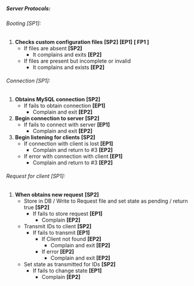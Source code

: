 ##### Server Protocols:
###### Booting [SP1]:
1. __Checks custom configuration files__ __[SP2]__ __[EP1]__ __[ FP1 ]__
    * If files are absent __[SP2]__
      * It complains and exits __[EP2]__
    * If files are present but incomplete or invalid 
      * It complains and exists __[EP2]__

###### Connection [SP1]:
1. __Obtains MySQL connection__ __[SP2]__
    * If fails to obtain connection __[EP1]__
      * Complain and exit __[EP2]__
2. __Begin connection to server__ __[SP2]__
    * If fails to connect with server __[EP1]__
      * Complain and exit __[EP2]__
3. __Begin listening for clients__ __[SP2]__
    * If connection with client is lost __[EP1]__
      * Complain and return to #3 __[EP2]__
    * If error with connection with client __[EP1]__
      * Complain and return to #3 __[EP2]__

###### Request for client [SP1]:
1. __When obtains new request__ __[SP2]__
    * Store in DB / Write to Request file and set state as pending / return true __[SP2]__
      * If fails to store request __[EP1]__
        * Complain __[EP2]__
    * Transmit IDs to client __[SP2]__
      * If fails to transmit __[EP1]__
        * If Client not found __[EP2]__
          * Complain and exit __[EP2]__
        * If error __[EP2]__
          * Complain and exit __[EP2]__
    * Set state as transmitted for IDs __[SP2]__
      * If fails to change state __[EP1]__
        * Complain __[EP2]__
